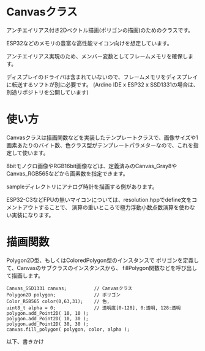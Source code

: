 # Canvasクラス
アンチエイリアス付き2Dベクトル描画(ポリゴンの描画)のためのクラスです。

ESP32などのメモリの豊富な高性能マイコン向けを想定しています。

アンチエイリアス実現のため、メンバー変数としてフレームメモリを確保します。

ディスプレイのドライバは含まれていないので、フレームメモリをディスプレイに転送するソフトが別に必要です。
(Ardino IDE x ESP32 x SSD1331の場合は、別途リポジトリを公開しています)

# 使い方
Canvasクラスは描画関数などを実装したテンプレートクラスで、画像サイズや1画素あたりのバイト数、色クラス型がテンプレートパラメターなので、これを指定して使います。


8bitモノクロ画像やRGB16bit画像などは、定義済みのCanvas_Gray8やCanvas_RGB565などから画素数を指定できます。

sampleディレクトリにアナログ時計を描画する例があります。

ESP32-C3などFPUの無いマイコンについては、resolution.hppでdefine文をコメントアウトすることで、
演算の重いところで極力浮動小数点数演算を使わない実装になります。

# 描画関数
Polygon2D型、もしくはColoredPolygon型のインスタンスで
ポリゴンを定義して、Canvasのサブクラスのインスタンスから、
fillPolygon関数などを呼び出して描画します。
```
Canvas_SSD1331 canvas;          // Canvasクラス
Polygon2D polygon;              // ポリゴン
Color_RGB565 color(0,63,31);    // 色, 
uint8_t alpha = 0;              // 透明度[0-128], 0:透明, 128:透明
polygon.add_Point2D( 10, 10 );
polygon.add_Point2D( 10, 30 );
polygon.add_Point2D( 30, 30 );
canvas.fill_polygon( polygon, color, alpha );
```
以下、書きかけ


